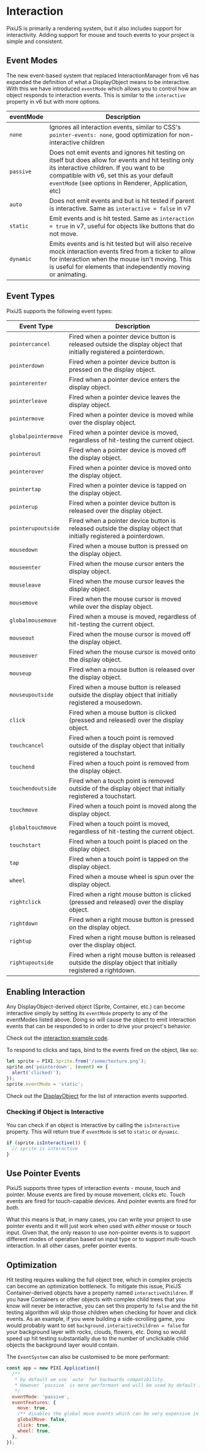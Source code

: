 # Interaction

PixiJS is primarily a rendering system, but it also includes support for interactivity. Adding support for mouse and touch events to your project is simple and consistent.

## Event Modes

The new event-based system that replaced InteractionManager from v6 has expanded the definition of what a DisplayObject means to be interactive. With this we have introduced `eventMode` which allows you to control how an object responds to interaction events. This is similar to the `interactive` property in v6 but with more options.

| eventMode | Description                                                                                                                                                                                                                                            |
| --------- | ------------------------------------------------------------------------------------------------------------------------------------------------------------------------------------------------------------------------------------------------------ |
| `none`    | Ignores all interaction events, similar to CSS's `pointer-events: none`, good optimization for non-interactive children                                                                                                                                |
| `passive` | Does not emit events and ignores hit testing on itself but does allow for events and hit testing only its interactive children. If you want to be compatible with v6, set this as your default `eventMode` (see options in Renderer, Application, etc) |
| `auto`    | Does not emit events and but is hit tested if parent is interactive. Same as `interactive = false` in v7                                                                                                                                               |
| `static`  | Emit events and is hit tested. Same as `interaction = true` in v7, useful for objects like buttons that do not move.                                                                                                                                   |
| `dynamic` | Emits events and is hit tested but will also receive mock interaction events fired from a ticker to allow for interaction when the mouse isn't moving. This is useful for elements that independently moving or animating.                             |

## Event Types

PixiJS supports the following event types:

| Event Type          | Description                                                                                                        |
| ------------------- | ------------------------------------------------------------------------------------------------------------------ |
| `pointercancel`     | Fired when a pointer device button is released outside the display object that initially registered a pointerdown. |
| `pointerdown`       | Fired when a pointer device button is pressed on the display object.                                               |
| `pointerenter`      | Fired when a pointer device enters the display object.                                                             |
| `pointerleave`      | Fired when a pointer device leaves the display object.                                                             |
| `pointermove`       | Fired when a pointer device is moved while over the display object.                                                |
| `globalpointermove` | Fired when a pointer device is moved, regardless of hit-testing the current object.                                |
| `pointerout`        | Fired when a pointer device is moved off the display object.                                                       |
| `pointerover`       | Fired when a pointer device is moved onto the display object.                                                      |
| `pointertap`        | Fired when a pointer device is tapped on the display object.                                                       |
| `pointerup`         | Fired when a pointer device button is released over the display object.                                            |
| `pointerupoutside`  | Fired when a pointer device button is released outside the display object that initially registered a pointerdown. |
| `mousedown `        | Fired when a mouse button is pressed on the display object.                                                        |
| `mouseenter`        | Fired when the mouse cursor enters the display object.                                                             |
| `mouseleave`        | Fired when the mouse cursor leaves the display object.                                                             |
| `mousemove `        | Fired when the mouse cursor is moved while over the display object.                                                |
| `globalmousemove`   | Fired when a mouse is moved, regardless of hit-testing the current object.                                         |
| `mouseout `         | Fired when the mouse cursor is moved off the display object.                                                       |
| `mouseover `        | Fired when the mouse cursor is moved onto the display object.                                                      |
| `mouseup `          | Fired when a mouse button is released over the display object.                                                     |
| `mouseupoutside `   | Fired when a mouse button is released outside the display object that initially registered a mousedown.            |
| `click `            | Fired when a mouse button is clicked (pressed and released) over the display object.                               |
| `touchcancel `      | Fired when a touch point is removed outside of the display object that initially registered a touchstart.          |
| `touchend `         | Fired when a touch point is removed from the display object.                                                       |
| `touchendoutside `  | Fired when a touch point is removed outside of the display object that initially registered a touchstart.          |
| `touchmove `        | Fired when a touch point is moved along the display object.                                                        |
| `globaltouchmove`   | Fired when a touch point is moved, regardless of hit-testing the current object.                                   |
| `touchstart `       | Fired when a touch point is placed on the display object.                                                          |
| `tap `              | Fired when a touch point is tapped on the display object.                                                          |
| `wheel `            | Fired when a mouse wheel is spun over the display object.                                                          |
| `rightclick `       | Fired when a right mouse button is clicked (pressed and released) over the display object.                         |
| `rightdown `        | Fired when a right mouse button is pressed on the display object.                                                  |
| `rightup `          | Fired when a right mouse button is released over the display object.                                               |
| `rightupoutside `   | Fired when a right mouse button is released outside the display object that initially registered a rightdown.      |

## Enabling Interaction

Any DisplayObject-derived object (Sprite, Container, etc.) can become interactive simply by setting its `eventMode` property to any of the eventModes listed above. Doing so will cause the object to emit interaction events that can be responded to in order to drive your project's behavior.

Check out the [interaction example code](../../examples/events/click).

To respond to clicks and taps, bind to the events fired on the object, like so:

```javascript
let sprite = PIXI.Sprite.from('/some/texture.png');
sprite.on('pointerdown', (event) => {
  alert('clicked!');
});
sprite.eventMode = 'static';
```

Check out the [DisplayObject](https://pixijs.download/v7.4.2/docs/PIXI.DisplayObject.html) for the list of interaction events supported.

### Checking if Object is Interactive

You can check if an object is interactive by calling the `isInteractive` property. This will return true if `eventMode` is set to `static` or `dynamic`.

```javascript
if (sprite.isInteractive()) {
  // sprite is interactive
}
```

## Use Pointer Events

PixiJS supports three types of interaction events - mouse, touch and pointer. Mouse events are fired by mouse movement, clicks etc. Touch events are fired for touch-capable devices. And pointer events are fired for _both_.

What this means is that, in many cases, you can write your project to use pointer events and it will just work when used with _either_ mouse or touch input. Given that, the only reason to use non-pointer events is to support different modes of operation based on input type or to support multi-touch interaction. In all other cases, prefer pointer events.

## Optimization

Hit testing requires walking the full object tree, which in complex projects can become an optimization bottleneck. To mitigate this issue, PixiJS Container-derived objects have a property named `interactiveChildren`. If you have Containers or other objects with complex child trees that you know will never be interactive, you can set this property to `false` and the hit testing algorithm will skip those children when checking for hover and click events. As an example, if you were building a side-scrolling game, you would probably want to set `background.interactiveChildren = false` for your background layer with rocks, clouds, flowers, etc. Doing so would speed up hit testing substantially due to the number of unclickable child objects the background layer would contain.

The `EventSystem` can also be customised to be more performant:

```js
const app = new PIXI.Application({
  /**
   * by default we use `auto` for backwards compatibility.
   * However `passive` is more performant and will be used by default in the future,
   */
  eventMode: 'passive',
  eventFeatures: {
    move: true,
    /** disables the global move events which can be very expensive in large scenes */
    globalMove: false,
    click: true,
    wheel: true,
  },
});
```
